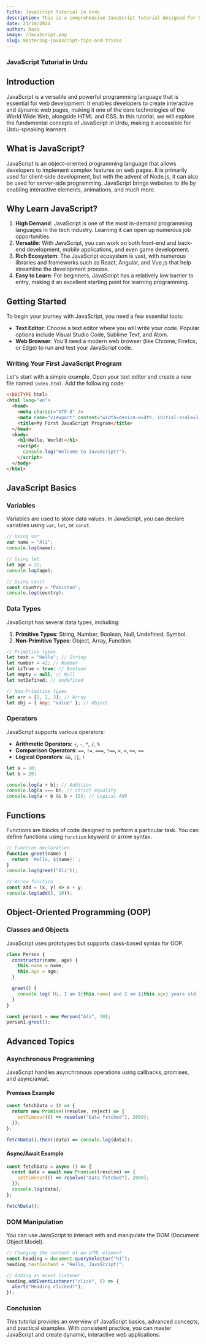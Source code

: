 ```yaml
---
Title: JavaScript Tutorial in Urdu
description: This is a comprehensive JavaScript tutorial designed for Urdu speakers.
date: 21/10/2024
author: Raza
image: /JavaScript.png
slug: mastering-javascript-tips-and-tricks
---
```


### JavaScript Tutorial in Urdu

## Introduction

JavaScript is a versatile and powerful programming language that is essential for web development. It enables developers to create interactive and dynamic web pages, making it one of the core technologies of the World Wide Web, alongside HTML and CSS. In this tutorial, we will explore the fundamental concepts of JavaScript in Urdu, making it accessible for Urdu-speaking learners.

## What is JavaScript?

JavaScript is an object-oriented programming language that allows developers to implement complex features on web pages. It is primarily used for client-side development, but with the advent of Node.js, it can also be used for server-side programming. JavaScript brings websites to life by enabling interactive elements, animations, and much more.

## Why Learn JavaScript?

1. **High Demand**: JavaScript is one of the most in-demand programming languages in the tech industry. Learning it can open up numerous job opportunities.
2. **Versatile**: With JavaScript, you can work on both front-end and back-end development, mobile applications, and even game development.
3. **Rich Ecosystem**: The JavaScript ecosystem is vast, with numerous libraries and frameworks such as React, Angular, and Vue.js that help streamline the development process.
4. **Easy to Learn**: For beginners, JavaScript has a relatively low barrier to entry, making it an excellent starting point for learning programming.

## Getting Started

To begin your journey with JavaScript, you need a few essential tools:

- **Text Editor**: Choose a text editor where you will write your code. Popular options include Visual Studio Code, Sublime Text, and Atom.
- **Web Browser**: You’ll need a modern web browser (like Chrome, Firefox, or Edge) to run and test your JavaScript code.

### Writing Your First JavaScript Program

Let's start with a simple example. Open your text editor and create a new file named `index.html`. Add the following code:

```html showLineNumbers
<!DOCTYPE html>
<html lang="en">
  <head>
    <meta charset="UTF-8" />
    <meta name="viewport" content="width=device-width, initial-scale=1.0" />
    <title>My First JavaScript Program</title>
  </head>
  <body>
    <h1>Hello, World!</h1>
    <script>
      console.log("Welcome to JavaScript!");
    </script>
  </body>
</html>
```

## JavaScript Basics

### Variables

Variables are used to store data values. In JavaScript, you can declare variables using `var`, `let`, or `const`.

```javascript
// Using var
var name = "Ali";
console.log(name);

// Using let
let age = 25;
console.log(age);

// Using const
const country = "Pakistan";
console.log(country);
```

### Data Types

JavaScript has several data types, including:

1. **Primitive Types**: String, Number, Boolean, Null, Undefined, Symbol.
2. **Non-Primitive Types**: Object, Array, Function.

```javascript
// Primitive types
let text = "Hello"; // String
let number = 42; // Number
let isTrue = true; // Boolean
let empty = null; // Null
let notDefined; // Undefined

// Non-Primitive types
let arr = [1, 2, 3]; // Array
let obj = { key: "value" }; // Object
```

### Operators

JavaScript supports various operators:

- **Arithmetic Operators**: `+`, `-`, `*`, `/`, `%`
- **Comparison Operators**: `==`, `!=`, `===`, `!==`, `>`, `<`, `>=`, `<=`
- **Logical Operators**: `&&`, `||`, `!`

```javascript
let a = 10;
let b = 20;

console.log(a + b); // Addition
console.log(a === b); // Strict equality
console.log(a < b && b > 15); // Logical AND
```

## Functions

Functions are blocks of code designed to perform a particular task. You can define functions using `function` keyword or arrow syntax.

```javascript
// Function declaration
function greet(name) {
  return `Hello, ${name}!`;
}
console.log(greet("Ali"));

// Arrow function
const add = (x, y) => x + y;
console.log(add(5, 10));
```

## Object-Oriented Programming (OOP)

### Classes and Objects

JavaScript uses prototypes but supports class-based syntax for OOP.

```javascript
class Person {
  constructor(name, age) {
    this.name = name;
    this.age = age;
  }

  greet() {
    console.log(`Hi, I am ${this.name} and I am ${this.age} years old.`);
  }
}

const person1 = new Person("Ali", 30);
person1.greet();
```

## Advanced Topics

### Asynchronous Programming

JavaScript handles asynchronous operations using callbacks, promises, and async/await.

#### Promises Example

```javascript
const fetchData = () => {
  return new Promise((resolve, reject) => {
    setTimeout(() => resolve("Data fetched"), 2000);
  });
};

fetchData().then((data) => console.log(data));
```

#### Async/Await Example

```javascript
const fetchData = async () => {
  const data = await new Promise((resolve) => {
    setTimeout(() => resolve("Data fetched"), 2000);
  });
  console.log(data);
};

fetchData();
```

### DOM Manipulation

You can use JavaScript to interact with and manipulate the DOM (Document Object Model).

```javascript
// Changing the content of an HTML element
const heading = document.querySelector("h1");
heading.textContent = "Hello, JavaScript!";

// Adding an event listener
heading.addEventListener("click", () => {
  alert("Heading clicked!");
});
```

### Conclusion

This tutorial provides an overview of JavaScript basics, advanced concepts, and practical examples. With consistent practice, you can master JavaScript and create dynamic, interactive web applications.
